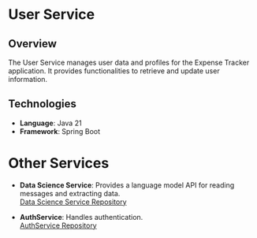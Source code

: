 # User Service

## Overview

The User Service manages user data and profiles for the Expense Tracker application. It provides functionalities to retrieve and update user information.

## Technologies

- **Language**: Java 21
- **Framework**: Spring Boot


# Other Services
- **Data Science Service**: Provides a language model API for reading messages and extracting data.</br>
[Data Science Service Repository](https://github.com/ubednama/Expense-Tracker-DSService)

- **AuthService**: Handles authentication.</br>
[AuthService Repository](https://github.com/ubednama/Expense-Tracker-Authservice)
